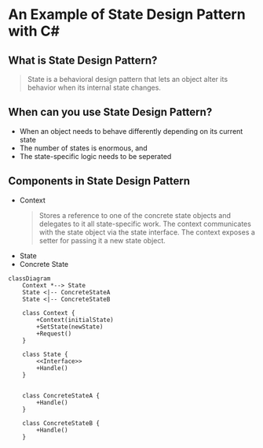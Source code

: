 # An Example of State Design Pattern with C#

## What is State Design Pattern?
>State is a behavioral design pattern that lets an object alter its behavior when its internal state changes. 

## When can you use State Design Pattern?
 * When an object needs to behave differently depending on its current state
 * The number of states is enormous, and 
 * The state-specific logic needs to be seperated

## Components in State Design Pattern
* Context
  > Stores a reference to one of the concrete state objects and delegates to it all state-specific work. The context communicates with the state object via the state interface. The context exposes a setter for passing it a new state object.
* State
* Concrete State


```mermaid
classDiagram
    Context *--> State
    State <|-- ConcreteStateA
    State <|-- ConcreteStateB
        
    class Context {     
        +Context(initialState)
        +SetState(newState)
        +Request()
    }

    class State {   
        <<Interface>>
        +Handle()
    }
    

    class ConcreteStateA {      
        +Handle()      
    }

    class ConcreteStateB {      
        +Handle()
    }
```
